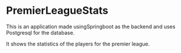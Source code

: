 # PremierLeagueStats

 This is an application made usingSpringboot as the backend and uses Postgresql for the database.

 It shows the statistics of the players for the premier league.
